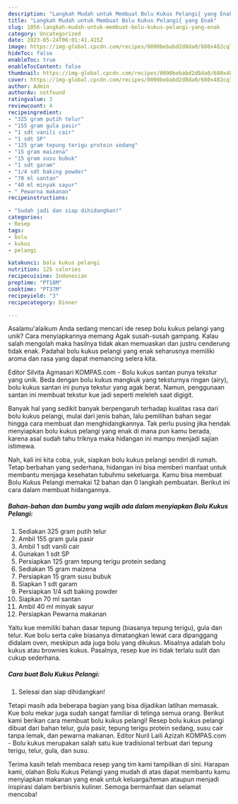 ```yaml
---
description: "Langkah Mudah untuk Membuat Bolu Kukus Pelangi{ yang Enak"
title: "Langkah Mudah untuk Membuat Bolu Kukus Pelangi{ yang Enak"
slug: 1056-langkah-mudah-untuk-membuat-bolu-kukus-pelangi-yang-enak
category: Uncategorized
date: 2023-05-24T06:01:41.415Z
image: https://img-global.cpcdn.com/recipes/0090bebabd2d8da0/680x482cq70/bolu-kukus-pelangi-foto-resep-utama.jpg
hideToc: false
enableToc: true
enableTocContent: false
thumbnail: https://img-global.cpcdn.com/recipes/0090bebabd2d8da0/680x482cq70/bolu-kukus-pelangi-foto-resep-utama.jpg
cover: https://img-global.cpcdn.com/recipes/0090bebabd2d8da0/680x482cq70/bolu-kukus-pelangi-foto-resep-utama.jpg
author: Admin
authorAv: notfound
ratingvalue: 3
reviewcount: 4
recipeingredient:
- "325 gram putih telur"
- "155 gram gula pasir"
- "1 sdt vanili cair"
- "1 sdt SP"
- "125 gram tepung terigu protein sedang"
- "15 gram maizena"
- "15 gram susu bubuk"
- "1 sdt garam"
- "1/4 sdt baking powder"
- "70 ml santan"
- "40 ml minyak sayur"
- " Pewarna makanan"
recipeinstructions:

- "Sudah jadi dan siap dihidangkan!"
categories:
- Resep
tags:
- bolu
- kukus
- pelangi

katakunci: bolu kukus pelangi 
nutrition: 125 calories
recipecuisine: Indonesian
preptime: "PT18M"
cooktime: "PT37M"
recipeyield: "3"
recipecategory: Dinner

---
```



Asalamu'alaikum Anda sedang mencari ide resep bolu kukus pelangi yang unik? Cara menyiapkannya memang Agak susah-susah gampang. Kalau salah mengolah maka hasilnya tidak akan memuaskan dan justru cenderung tidak enak. Padahal bolu kukus pelangi yang enak seharusnya memiliki aroma dan rasa yang dapat memancing selera kita.


Editor Silvita Agmasari KOMPAS.com - Bolu kukus santan punya tekstur yang unik. Beda dengan bolu kukus mangkuk yang teksturnya ringan (airy), bolu kukus santan ini punya tekstur yang agak berat. Namun, penggunaan santan ini membuat tekstur kue jadi seperti meleleh saat digigit.

Banyak hal yang sedikit banyak berpengaruh terhadap kualitas rasa dari bolu kukus pelangi, mulai dari jenis bahan, lalu pemilihan bahan segar hingga cara membuat dan menghidangkannya. Tak perlu pusing jika hendak menyiapkan bolu kukus pelangi yang enak di mana pun kamu berada, karena asal sudah tahu triknya maka hidangan ini mampu menjadi sajian istimewa.


Nah, kali ini kita coba, yuk, siapkan bolu kukus pelangi sendiri di rumah. Tetap berbahan yang sederhana, hidangan ini bisa memberi manfaat untuk membantu menjaga kesehatan tubuhmu sekeluarga. Kamu bisa membuat Bolu Kukus Pelangi memakai 12 bahan dan 0 langkah pembuatan. Berikut ini cara dalam membuat hidangannya.

<!--inarticleads1-->

##### Bahan-bahan dan bumbu yang wajib ada dalam menyiapkan Bolu Kukus Pelangi:

1. Sediakan 325 gram putih telur
1. Ambil 155 gram gula pasir
1. Ambil 1 sdt vanili cair
1. Gunakan 1 sdt SP
1. Persiapkan 125 gram tepung terigu protein sedang
1. Sediakan 15 gram maizena
1. Persiapkan 15 gram susu bubuk
1. Siapkan 1 sdt garam
1. Persiapkan 1/4 sdt baking powder
1. Siapkan 70 ml santan
1. Ambil 40 ml minyak sayur
1. Persiapkan  Pewarna makanan


Yaitu kue memiliki bahan dasar tepung (biasanya tepung terigu), gula dan telur. Kue bolu serta cake biasanya dimatangkan lewat cara dipanggang didalam oven, meskipun ada juga bolu yang dikukus. Misalnya adalah bolu kukus atau brownies kukus. Pasalnya, resep kue ini tidak terlalu sulit dan cukup sederhana. 

<!--inarticleads2-->

##### Cara buat Bolu Kukus Pelangi:


1. Selesai dan siap dihidangkan!

Tetapi masih ada beberapa bagian yang bisa dijadikan latihan memasak. Kue bolu mekar juga sudah sangat familiar di telinga semua orang. Berikut kami berikan cara membuat bolu kukus pelangi! Resep bolu kukus pelangi dibuat dari bahan telur, gula pasir, tepung terigu protein sedang, susu cair tanpa lemak, dan pewarna makanan. Editor Nuril Laili Azizah KOMPAS.com - Bolu kukus merupakan salah satu kue tradisional terbuat dari tepung terigu, telur, gula, dan susu. 

Terima kasih telah membaca resep yang tim kami tampilkan di sini. Harapan kami, olahan Bolu Kukus Pelangi yang mudah di atas dapat membantu kamu menyiapkan makanan yang enak untuk keluarga/teman ataupun menjadi inspirasi dalam berbisnis kuliner. Semoga bermanfaat dan selamat mencoba!
